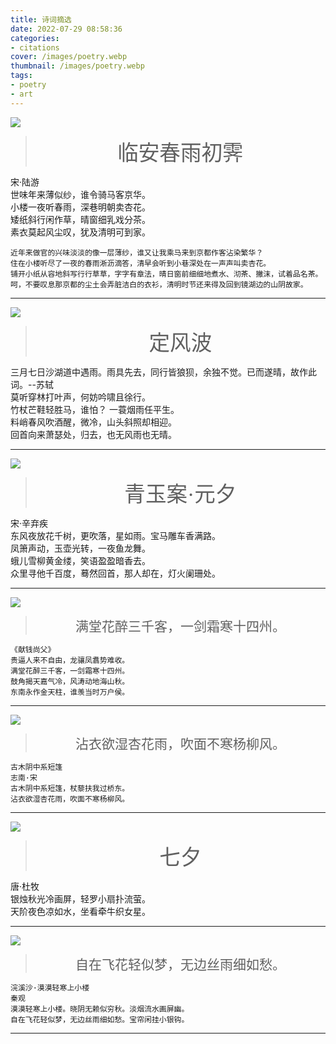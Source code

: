 ```yaml
---
title: 诗词摘选
date: 2022-07-29 08:58:36
categories:
- citations
cover: /images/poetry.webp
thumbnail: /images/poetry.webp
tags:
- poetry
- art
---
```


![](/images/swnl.webp)
> <div class="poetry"><span class="poetry-title">临安春雨初霁</span><br />
<span class="poetry-desc">宋·陆游</span><br />
世味年来薄似纱，谁令骑马客京华。<br />
小楼一夜听春雨，深巷明朝卖杏花。<br />
矮纸斜行闲作草，晴窗细乳戏分茶。<br />
素衣莫起风尘叹，犹及清明可到家。<br /></div>
<!--more-->
```
近年来做官的兴味淡淡的像一层薄纱，谁又让我乘马来到京都作客沾染繁华？
住在小楼听尽了一夜的春雨淅沥滴答，清早会听到小巷深处在一声声叫卖杏花。
铺开小纸从容地斜写行行草草，字字有章法，晴日窗前细细地煮水、沏茶、撇沫，试着品名茶。
呵，不要叹息那京都的尘土会弄脏洁白的衣衫，清明时节还来得及回到镜湖边的山阴故家。
```
***

![](/images/ysyy.webp)
> <div class="poetry"><span class="poetry-title">定风波</span><br />
<span class="poetry-desc">三月七日沙湖道中遇雨。雨具先去，同行皆狼狈，余独不觉。已而遂晴，故作此词。--苏轼</span><br />
莫听穿林打叶声，何妨吟啸且徐行。<br />竹杖芒鞋轻胜马，谁怕？ 一蓑烟雨任平生。<br />
料峭春风吹酒醒，微冷，山头斜照却相迎。<br />回首向来萧瑟处，归去，也无风雨也无晴。</div>

***

![](/images/dfyfhqs.webp)
> <div class="poetry"><span class="poetry-title">青玉案·元夕</span><br />
<span class="poetry-desc">宋·辛弃疾</span><br />
东风夜放花千树，更吹落，星如雨。宝马雕车香满路。<br />
凤箫声动，玉壶光转，一夜鱼龙舞。<br />
蛾儿雪柳黄金缕，笑语盈盈暗香去。<br />
众里寻他千百度，蓦然回首，那人却在，灯火阑珊处。<br /></div>
***

![](/images/mthz.webp)
> <div class="poetry">满堂花醉三千客，一剑霜寒十四州。</div>

```
《献钱尚父》
贵逼人来不自由，龙骧凤翥势难收。
满堂花醉三千客，一剑霜寒十四州。
鼓角揭天嘉气冷，风涛动地海山秋。
东南永作金天柱，谁羡当时万户侯。
```

***

![](/images/zyys.webp)
> <div class="poetry">沾衣欲湿杏花雨，吹面不寒杨柳风。</div>

```
古木阴中系短篷
志南·宋
古木阴中系短篷，杖藜扶我过桥东。
沾衣欲湿杏花雨，吹面不寒杨柳风。
```
***

![](/images/qixi.webp)
> <div class="poetry"><span class="poetry-title">七夕</span><br />
<span class="poetry-desc">唐·杜牧</span><br />
银烛秋光冷画屏，轻罗小扇扑流萤。<br />
天阶夜色凉如水，坐看牵牛织女星。<br /></div>
***

![](/images/zzfh.webp)
> <div class="poetry">自在飞花轻似梦，无边丝雨细如愁。</div>

```
浣溪沙·漠漠轻寒上小楼
秦观
漠漠轻寒上小楼。晓阴无赖似穷秋。淡烟流水画屏幽。
自在飞花轻似梦，无边丝雨细如愁。宝帘闲挂小银钩。
```
***

<style>
.poetry {
  text-align: center;
  font-size: 150%;
  font-family: KaiTi, serif;
}
.poetry .poetry-title {
  font-size: 160%;
}
.poetry .poetry-desc {
  font-size: 70%
}
</style>